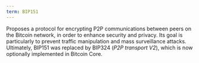 ```yaml
---
term: BIP151
---
```


Proposes a protocol for encrypting P2P communications between peers on the Bitcoin network, in order to enhance security and privacy. Its goal is particularly to prevent traffic manipulation and mass surveillance attacks. Ultimately, BIP151 was replaced by BIP324 (*P2P transport V2*), which is now optionally implemented in Bitcoin Core.

